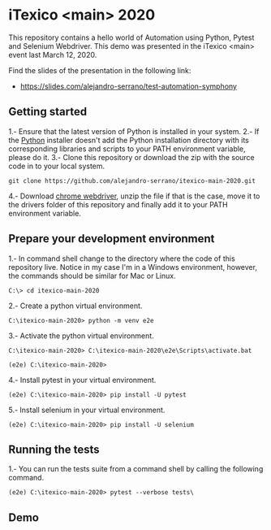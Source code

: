 # iTexico \<main\> 2020
This repository contains a hello world of Automation using Python, Pytest and Selenium Webdriver. This demo was presented in the iTexico \<main\> event last March 12, 2020.

Find the slides of the presentation in the following link:
- https://slides.com/alejandro-serrano/test-automation-symphony

## Getting started
1.- Ensure that the latest version of Python is installed in your system.
2.- If the [Python](https://www.python.org/downloads/) installer doesn't add the Python installation directory with its corresponding libraries and scripts to your PATH environment variable, please do it.
3.- Clone this repository or download the zip with the source code in to your local system.
```
git clone https://github.com/alejandro-serrano/itexico-main-2020.git
```
4.- Download [chrome webdriver](https://chromedriver.chromium.org/downloads), unzip the file if that is the case, move it to the drivers folder of this repository and finally add it to your PATH environment variable.

## Prepare your development environment

1.- In command shell change to the directory where the code of this repository live. Notice in my case I'm in a Windows environment, however, the commands should be similar for Mac or Linux.
```
C:\> cd itexico-main-2020
```
2.- Create a python virtual environment.
```
C:\itexico-main-2020> python -m venv e2e
```
3.- Activate the python virtual environment.
```
C:\itexico-main-2020> C:\itexico-main-2020\e2e\Scripts\activate.bat

(e2e) C:\itexico-main-2020>
```
4.- Install pytest in your virtual environment.
```
(e2e) C:\itexico-main-2020> pip install -U pytest
```
5.- Install selenium in your virtual environment.
```
(e2e) C:\itexico-main-2020> pip install -U selenium
```

## Running the tests
1.- You can run the tests suite from a command shell by calling the following command.
```
(e2e) C:\itexico-main-2020> pytest --verbose tests\
```

## Demo
